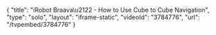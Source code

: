 {
    "title": "iRobot Braava\u2122 - How to Use Cube to Cube Navigation",
    "type": "solo",
    "layout": "iframe-static",
    "videoId": "3784776",
    "url": "\/tvpembed\/3784776"
}
